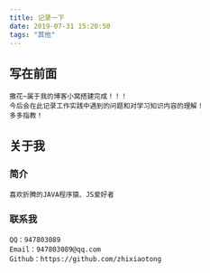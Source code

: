 ```yaml
---
title: 记录一下
date: 2019-07-31 15:20:50
tags: "其他"
---
```



## 写在前面
    撒花~属于我的博客小窝搭建完成！！！
    今后会在此记录工作实践中遇到的问题和对学习知识内容的理解！
    多多指教！
## 关于我
### 简介
    喜欢折腾的JAVA程序猿、JS爱好者

### 联系我
    QQ：947803089
    Email：947803089@qq.com
    Github：https://github.com/zhixiaotong
